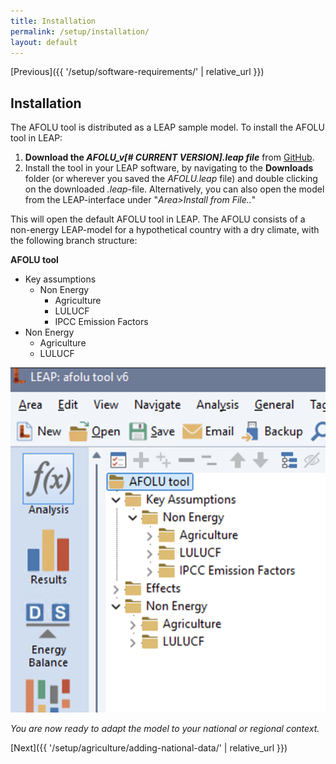 ```yaml
---
title: Installation
permalink: /setup/installation/
layout: default
---
```

[Previous]({{ '/setup/software-requirements/' | relative_url }})
## Installation

The AFOLU tool is distributed as a LEAP sample model. To install the AFOLU tool in LEAP:

1. **Download the *AFOLU_v[# CURRENT VERSION].leap file*** from [GitHub](https://github.com/sei-international/AFOLU-tool).  
2. Install the tool in your LEAP software, by navigating to the **Downloads** folder (or wherever you saved the *AFOLU.leap* file) and double clicking on the downloaded _.leap_-file. Alternatively, you can also open the model from the LEAP-interface under "_Area>Install from File.._"  

This will open the default AFOLU tool in LEAP. The AFOLU consists of a non-energy LEAP-model  for a hypothetical country with a dry climate, with the following branch structure:

**AFOLU tool**
- Key assumptions
  - Non Energy
    - Agriculture
    - LULUCF
    - IPCC Emission Factors
- Non Energy
  - Agriculture
  - LULUCF

![AFOLU-tool branch structure](./../assets/images/branch_structure.png)

*You are now ready to adapt the model to your national or regional context.*

[Next]({{ '/setup/agriculture/adding-national-data/' | relative_url }})

